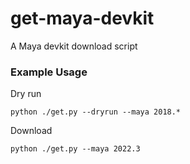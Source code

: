# get-maya-devkit
A Maya devkit download script

### Example Usage

Dry run
```
python ./get.py --dryrun --maya 2018.*
```

Download
```
python ./get.py --maya 2022.3
```
